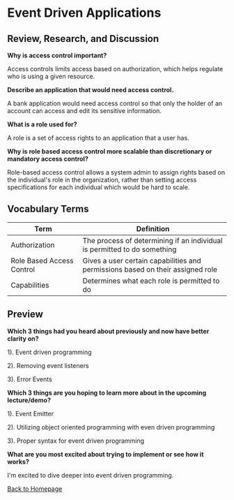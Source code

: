 # Event Driven Applications

## Review, Research, and Discussion

**Why is access control important?**

Access controls limits access based on authorization, which helps regulate who is using a given resource.  

**Describe an application that would need access control.**

A bank application would need access control so that only the holder of an account can access and edit its sensitive information.  

**What is a role used for?**

A role is a set of access rights to an application that a user has.  

**Why is role based access control more scalable than discretionary or mandatory access control?**

Role-based access control allows a system admin to assign rights based on the individual's role in the organization, rather than setting access specifications for each individual which would be hard to scale.   

## Vocabulary Terms

| Term      | Definition |
| ----------- | ----------- |
| Authorization     | The process of determining if an individual is permitted to do something  |
| Role Based Access Control   | Gives a user certain capabilities and permissions based on their assigned role    |
| Capabilities      | Determines what each role is permitted to do  |

## Preview

**Which 3 things had you heard about previously and now have better clarity on?**

1). Event driven programming

2). Removing event listeners

3). Error Events

**Which 3 things are you hoping to learn more about in the upcoming lecture/demo?**

1). Event Emitter

2). Utilizing object oriented programming with even driven programming

3). Proper syntax for event driven programming

**What are you most excited about trying to implement or see how it works?**

I'm excited to dive deeper into event driven programming. 


[Back to Homepage](../README.md)